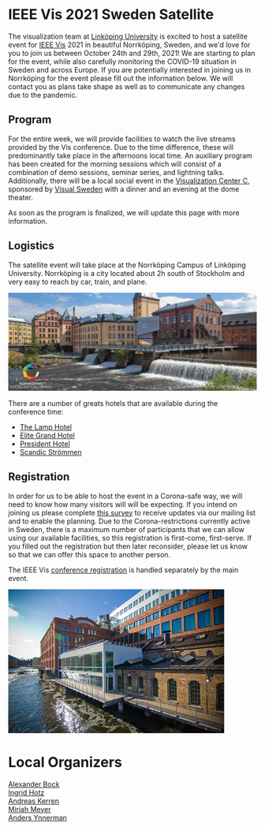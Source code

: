 # IEEE Vis 2021 Sweden Satellite
The visualization team at [Linköping University](https://liu.se) is excited to host a satellite event for [IEEE Vis](https://ieeevis.org) 2021 in beautiful Norrköping, Sweden, and we'd love for you to join us between October 24th and 29th, 2021!  We are starting to plan for the event, while also carefully monitoring the COVID-19 situation in Sweden and across Europe.  If you are potentially interested in joining us in Norrköping for the event please fill out the information below.  We will contact you as plans take shape as well as to communicate any changes due to the pandemic. 

## Program
For the entire week, we will provide facilities to watch the live streams provided by the Vis conference.  Due to the time difference, these will predominantly take place in the afternoons local time.  An auxiliary program has been created for the morning sessions which will consist of a combination of demo sessions, seminar series, and lightning talks.  Additionally, there will be a local social event in the [Visualization Center C](http://visualiseringscenter.se/en), sponsored by [Visual Sweden](https://www.visualsweden.se/en/) with a dinner and an evening at the dome theater.

As soon as the program is finalized, we will update this page with more information.

## Logistics
The satellite event will take place at the Norrköping Campus of Linköping University.  Norrköping is a city located about 2h south of Stockholm and very easy to reach by car, train, and plane.

![Visualization Center](assets/visualiseringscenter.jpg)

There are a number of greats hotels that are available during the conference time:
 - [The Lamp Hotel](https://www.thelamphotel.se/en/)
 - [Elite Grand Hotel](https://www.elite.se/en/hotels/norrkoping/grand-hotel/)
 - [President Hotel](https://president-hotel-norrkoping.hotel-ds.com/en/)
 - [Scandic Strömmen](https://www.scandichotels.com/hotels/sweden/norrkoping/scandic-strommen)

## Registration
In order for us to be able to host the event in a Corona-safe way, we will need to know how many visitors will will be expecting.  If you intend on joining us please complete [this survey](https://forms.office.com/Pages/ResponsePage.aspx?id=7Bg_kSZ_X0yoFnhP6aWO3UsUEfvoYE1AprAtgryeaaZURU8yODhPS0ZDMVM0RVVFUlFOU1lRNjVCUy4u) to receive updates via our mailing list and to enable the planning.  Due to the Corona-restrictions currently active in Sweden, there is a maximum number of participants that we can allow using our available facilities, so this registration is first-come, first-serve.  If you filled out the registration but then later reconsider, please let us know so that we can offer this space to another person.

The IEEE Vis [conference registration](http://ieeevis.org/year/2021/info/registration/conference-registration) is handled separately by the main event.

![Kåkenhus](assets/kakenhus-liu.jpg)

# Local Organizers
[Alexander Bock](https://scivis.github.io/staff/alebo68/) \
[Ingrid Hotz](https://scivis.github.io/staff/ingho32/) \
[Andreas Kerren](https://liu.se/en/employee/andke01) \
[Miriah Meyer](https://miriah.github.io/) \
[Anders Ynnerman](https://liu.se/en/employee/andyn27)
